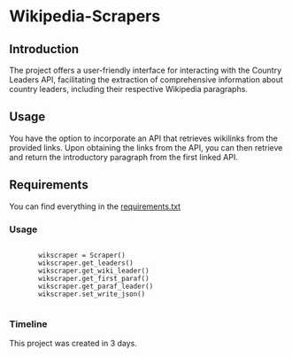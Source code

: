 # Wikipedia-Scrapers

## Introduction

The project offers a user-friendly interface for interacting with the Country Leaders API, facilitating the extraction of comprehensive information about country leaders, including their respective Wikipedia paragraphs.

## Usage

You have the option to incorporate an API that retrieves wikilinks from the provided links. Upon obtaining the links from the API, you can then retrieve and return the introductory paragraph from the first linked API.

## Requirements

You can find everything in the [requirements.txt](./installation)

### Usage

<ol>
    <code>
    wikscraper = Scraper()
    wikscraper.get_leaders()
    wikscraper.get_wiki_leader()
    wikscraper.get_first_paraf()
    wikscraper.get_paraf_leader()
    wikscraper.set_write_json()
    </code>
</ol>

### Timeline 
This project was created in 3 days.